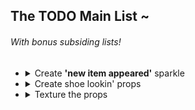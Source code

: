 ## The TODO Main List ~
###### With bonus subsiding lists!
- <details>
    <summary>Create <b>'new item appeared'</b> sparkle</summary>

    - Create a sparkly effect/shader
    - Spawn the sparkly effect/shader 'based on the distance ([see pre-requisite](#distance-event))'
    </details>
- <details>
    <summary>Create shoe lookin' props</summary>

    - ~~Nail polish bottle~~
    - Rock
    - Dirty potato
    - Leaf
    - Pouch bag
    - Folded clothes
    </details>
- <details>
    <summary>Texture the props</summary>

    - Investigate procreate app (or other) 3D texturing capabilities
    - Export UV unwrap/advise the artist
    - Import UV unwrap back onto the props
    </details>